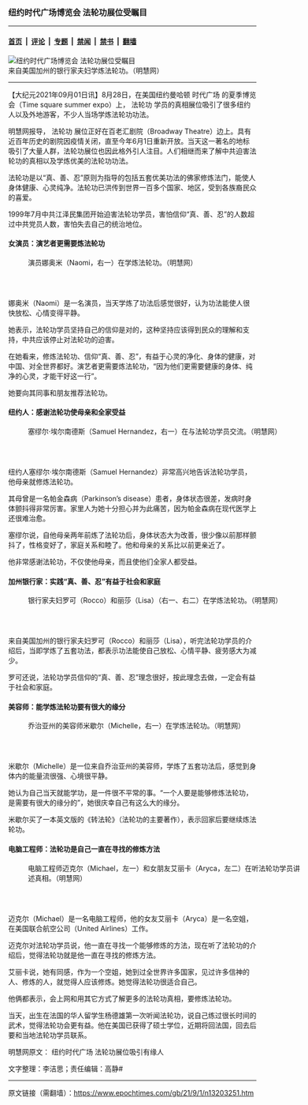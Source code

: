 ### 纽约时代广场博览会 法轮功展位受瞩目

---

#### [首页](../../../..?n13203251) &nbsp;|&nbsp; [评论](../../../../../epoch-comment?n13203251) &nbsp;|&nbsp; [专题](../../../../../epoch-special?n13203251) &nbsp;|&nbsp; [禁闻](../../../../../epoch-news?n13203251) &nbsp;|&nbsp; [禁书](../../../../../books?n13203251) &nbsp;|&nbsp; [翻墙](https://github.com/gfw-breaker/nogfw/blob/master/README.md?n13203251)


<div><img alt="纽约时代广场博览会 法轮功展位受瞩目" class="attachment-djy_600_400 size-djy_600_400 wp-post-image" src="https://i.epochtimes.com/assets/uploads/2021/09/id13203472-2021-8-30-nyc-time-square_03.jpeg"/>
<div class="caption">
 来自美国加州的银行家夫妇学炼法轮功。（明慧网）
</div></div><hr/><div class="post_content" id="artbody" itemprop="articleBody">
 <!-- article content begin -->
 <p>
  【大纪元2021年09月01日讯】8月28日，在美国纽约曼哈顿
  <ok href="https://www.epochtimes.com/gb/tag/%E6%97%B6%E4%BB%A3%E5%B9%BF%E5%9C%BA.html">
   时代广场
  </ok>
  的夏季博览会（Time square summer expo）上，
  <ok href="https://www.epochtimes.com/gb/tag/%E6%B3%95%E8%BD%AE%E5%8A%9F.html">
   法轮功
  </ok>
  学员的真相展位吸引了很多纽约人以及外地游客，不少人当场学炼法轮功功法。
 </p>
 <p>
  明慧网报导，
  <ok href="https://www.epochtimes.com/gb/tag/%E6%B3%95%E8%BD%AE%E5%8A%9F.html">
   法轮功
  </ok>
  展位正好在百老汇剧院（Broadway Theatre）边上。具有近百年历史的剧院因疫情关闭，直至今年6月1日重新开放。当天这一著名的地标吸引了大量人群，法轮功展位也因此格外引人注目。人们相继而来了解中共迫害法轮功的真相以及学炼优美的法轮功功法。
 </p>
 <p>
  法轮功是以“真、善、忍”原则为指导的包括五套优美功法的佛家修炼法门，能使人身体健康、心灵纯净。法轮功已洪传到世界一百多个国家、地区，受到各族裔民众的喜爱。
 </p>
 <p>
  1999年7月中共江泽民集团开始迫害法轮功学员，害怕信仰“真、善、忍”的人数超过中共党员人数，害怕失去自己的统治地位。
 </p>
 <h4>
  女演员：演艺者更需要炼法轮功
 </h4>
 <figure aria-describedby="caption-attachment-13203357" class="wp-caption aligncenter" id="attachment_13203357" style="width: 500px">
  <ok href="https://i.epochtimes.com/assets/uploads/2021/09/id13203357-2021-8-30-nyc-time-square_02.jpeg" target="_blank">
   <img alt="" class="size-full wp-image-13203357" src="https://i.epochtimes.com/assets/uploads/2021/09/id13203357-2021-8-30-nyc-time-square_02.jpeg"/>
  </ok>
  <br/><figcaption class="wp-caption-text" id="caption-attachment-13203357">
   演员娜奥米（Naomi，右一）在学炼法轮功。（明慧网）
  </figcaption><br/>
 </figure><br/>
 <p>
  娜奥米（Naomi）是一名演员，当天学炼了功法后感觉很好，认为功法能使人很快放松、心情变得平静。
 </p>
 <p>
  她表示，法轮功学员坚持自己的信仰是对的，这种坚持应该得到民众的理解和支持，中共应该停止对法轮功的迫害。
 </p>
 <p>
  在她看来，修炼法轮功、信仰“真、善、忍”，有益于心灵的净化、身体的健康，对中国、对全世界都好。演艺者更需要炼法轮功，“因为他们更需要健康的身体、纯净的心灵，才能干好这一行”。
 </p>
 <p>
  她要向其同事和朋友推荐法轮功。
 </p>
 <h4>
  纽约人：感谢法轮功使母亲和全家受益
 </h4>
 <figure aria-describedby="caption-attachment-13203448" class="wp-caption aligncenter" id="attachment_13203448" style="width: 516px">
  <ok href="https://i.epochtimes.com/assets/uploads/2021/09/id13203448-2021-8-30-nyc-time-square_04.jpeg" target="_blank">
   <img alt="" class="size-full wp-image-13203448" src="https://i.epochtimes.com/assets/uploads/2021/09/id13203448-2021-8-30-nyc-time-square_04.jpeg"/>
  </ok>
  <br/><figcaption class="wp-caption-text" id="caption-attachment-13203448">
   塞缪尔‧埃尔南德斯（Samuel Hernandez，右一）在与法轮功学员交流。（明慧网）
  </figcaption><br/>
 </figure><br/>
 <p>
  纽约人塞缪尔‧埃尔南德斯（Samuel Hernandez）非常高兴地告诉法轮功学员，他母亲就修炼法轮功。
 </p>
 <p>
  其母曾是一名帕金森病（Parkinson’s disease）患者，身体状态很差，发病时身体颤抖得非常厉害。家里人为她十分担心并为此痛苦，因为帕金森病在现代医学上还很难治愈。
 </p>
 <p>
  塞缪尔说，自他母亲两年前炼了法轮功后，身体状态大为改善，很少像以前那样颤抖了，性格变好了，家庭关系和睦了。他和母亲的关系比以前更亲近了。
 </p>
 <p>
  他非常感谢法轮功，不仅使他母亲，而且使他们全家人都受益。
 </p>
 <h4>
  <b>
   加州银行家：实践“真、善、忍”有益于社会和家庭
  </b>
 </h4>
 <figure aria-describedby="caption-attachment-13203435" class="wp-caption aligncenter" id="attachment_13203435" style="width: 566px">
  <ok href="https://i.epochtimes.com/assets/uploads/2021/09/id13203435-2021-8-30-nyc-time-square_03.jpeg" target="_blank">
   <img alt="" class="size-full wp-image-13203435" src="https://i.epochtimes.com/assets/uploads/2021/09/id13203435-2021-8-30-nyc-time-square_03.jpeg"/>
  </ok>
  <br/><figcaption class="wp-caption-text" id="caption-attachment-13203435">
   银行家夫妇罗可（Rocco）和丽莎（Lisa）（右一、右二）在学炼法轮功。（明慧网）
  </figcaption><br/>
 </figure><br/>
 <p>
  来自美国加州的银行家夫妇罗可（Rocco）和丽莎（Lisa），听完法轮功学员的介绍后，当即学炼了五套功法，都表示功法能使自己放松、心情平静、疲劳感大为减少。
 </p>
 <p>
  罗可还说，法轮功学员信仰的“真、善、忍”理念很好，按此理念去做，一定会有益于社会和家庭。
 </p>
 <h4>
  <b>
   美容师：能学炼法轮功要有很大的缘分
  </b>
 </h4>
 <figure aria-describedby="caption-attachment-13203383" class="wp-caption aligncenter" id="attachment_13203383" style="width: 600px">
  <ok href="https://i.epochtimes.com/assets/uploads/2021/09/id13203383-2021-8-30-nyc-time-square_05.jpeg" target="_blank">
   <img alt="" class="size-large wp-image-13203383" src="https://i.epochtimes.com/assets/uploads/2021/09/id13203383-2021-8-30-nyc-time-square_05-600x388.jpeg"/>
  </ok>
  <br/><figcaption class="wp-caption-text" id="caption-attachment-13203383">
   乔治亚州的美容师米歇尔（Michelle，右一）在学炼法轮功。（明慧网）
  </figcaption><br/>
 </figure><br/>
 <p>
  米歇尔（Michelle）是一位来自乔治亚州的美容师，学炼了五套功法后，感觉到身体内的能量流很强、心境很平静。
 </p>
 <p>
  她认为自己当天就能学功，是一件很不平常的事。“一个人要是能够修炼法轮功，是需要有很大的缘分的”，她很庆幸自己有这么大的缘分。
 </p>
 <p>
  米歇尔买了一本英文版的《转法轮》（法轮功的主要著作），表示回家后要继续炼法轮功。
 </p>
 <h4>
  <b>
   电脑工程师：法轮功是自己一直在寻找的修炼方法
  </b>
 </h4>
 <figure aria-describedby="caption-attachment-13203403" class="wp-caption aligncenter" id="attachment_13203403" style="width: 561px">
  <ok href="https://i.epochtimes.com/assets/uploads/2021/09/id13203403-2021-8-30-nyc-time-square_07.jpeg" target="_blank">
   <img alt="" class="size-full wp-image-13203403" src="https://i.epochtimes.com/assets/uploads/2021/09/id13203403-2021-8-30-nyc-time-square_07.jpeg"/>
  </ok>
  <br/><figcaption class="wp-caption-text" id="caption-attachment-13203403">
   电脑工程师迈克尔（Michael，左一）和女朋友艾丽卡（Aryca，左二）在听法轮功学员讲述真相。（明慧网）
  </figcaption><br/>
 </figure><br/>
 <p>
  迈克尔（Michael）是一名电脑工程师，他的女友艾丽卡（Aryca）是一名空姐，在美国联合航空公司（United Airlines）工作。
 </p>
 <p>
  迈克尔对法轮功学员说，他一直在寻找一个能够修炼的方法，现在听了法轮功的介绍后，觉得法轮功就是他一直在寻找的修炼方法。
 </p>
 <p>
  艾丽卡说，她有同感，作为一个空姐，她到过全世界许多国家，见过许多信神的人、修炼的人，就觉得人应该修炼。她觉得法轮功很适合自己。
 </p>
 <p>
  他俩都表示，会上网和用其它方式了解更多的法轮功真相，要修炼法轮功。
 </p>
 <p>
  当天，出生在法国的华人留学生杨德雄第一次听闻法轮功，说自己练过很长时间的武术，觉得法轮功会更有益。他在美国已获得了硕士学位，近期将回法国，回去后要和当地法轮功学员联系。
 </p>
 <p>
  明慧网原文：
  <ok href="http://big5.minghui.org/mh/articles/2021/8/31/%E7%B4%90%E7%B4%84%E6%99%82%E4%BB%A3%E5%BB%A3%E5%A0%B4-%E6%B3%95%E8%BC%AA%E5%8A%9F%E5%B1%95%E4%BD%8D%E5%90%B8%E5%BC%95%E6%9C%89%E7%B7%A3%E4%BA%BA-430270.html">
   纽约时代广场 法轮功展位吸引有缘人
  </ok>
 </p>
 <p>
  文字整理：李洁思；责任编辑：高静#
 </p>
 <!-- article content end -->
 <div id="below_article_ad">
 </div>
</div>


---

原文链接（需翻墙）：https://www.epochtimes.com/gb/21/9/1/n13203251.htm
